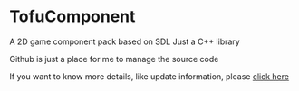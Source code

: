 # TofuComponent
A 2D game component pack based on SDL
Just a C++ library

Github is just a place for me to manage the source code

If you want to know more details, like update information, please [click here](https://samunatsu.cn/2019/01/30/tfc/)
